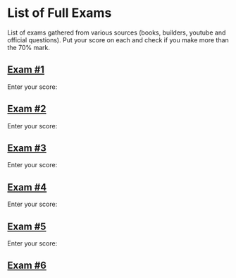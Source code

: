 # List of Full Exams

List of exams gathered from various sources (books, builders, youtube and official questions).
Put your score on each and check if you make more than the 70% mark.

## [Exam #1](https://take.quiz-maker.com/Q5Z9LU2CP)

Enter your score:

## [Exam #2](testmoz.com/12497100)

Enter your score:

## [Exam #3](testmoz.com/12497422)

Enter your score:

## [Exam #4](testmoz.com/12500822)

Enter your score:

## [Exam #5](testmoz.com/12501020)

Enter your score:

## [Exam #6](testmoz.com/12501284)